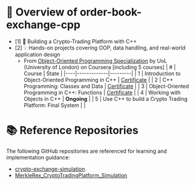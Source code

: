 # 🥣 Overview of order-book-exchange-cpp
- [1] 🚀 Building a Crypto-Trading Platform with C++
- [2] 💡 Hands-on projects covering OOP, data handling, and real-world application design
    - From [Object-Oriented Programming Specialization](https://www.coursera.org/specializations/object-oriented-programming-s12n) by UoL (University of London) on Coursera [including 5 courses]
        | #  | Course      | State   |
        |----|-------------|---------|
        | 1  | Introduction to Object-Oriented Programming in C++        | [Certificate](https://www.coursera.org/account/accomplishments/verify/WYH40T69ASU1) |
        | 2  | C++ Programming: Classes and Data                         | [Certificate](https://www.coursera.org/account/accomplishments/verify/PFVA8Y2XLRE9) |
        | 3  | Object-Oriented Programming in C++: Functions             | [Certificate](https://www.coursera.org/account/accomplishments/verify/64K5KPNTOF7M) |
        | 4  | Working with Objects in C++                               | **Ongoing** |
        | 5  | Use C++ to build a Crypto Trading Platform: Final System  |  |


# 📚 Reference Repositories

The following GitHub repositories are referenced for learning and implementation guidance:

- [crypto-exchange-simulation](https://github.com/olich97/crypto-exchange-simulation)
- [MerkleRex_CryptoTradingPlatform_Simulation](https://github.com/mohrsalt/MerkleRex_CryptoTradingPlatform_Simulation)
